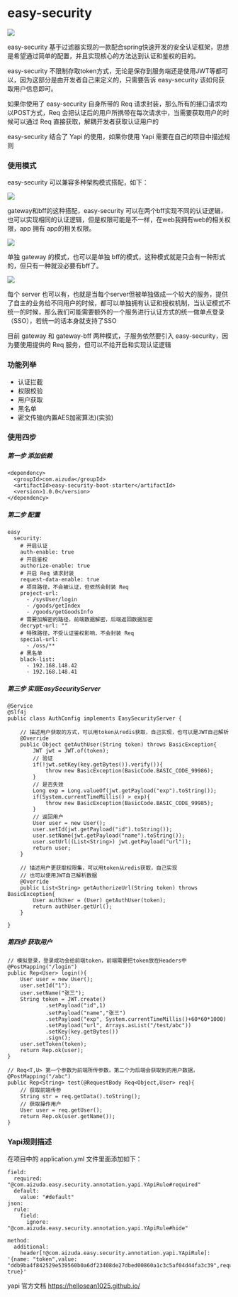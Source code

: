 # easy-security

![](doc/logo.png)

easy-security 基于过滤器实现的一款配合spring快速开发的安全认证框架，思想是希望通过简单的配置，并且实现核心的方法达到认证和鉴权的目的。

easy-security 不限制存取token方式，无论是保存到服务端还是使用JWT等都可以，因为这部分是由开发者自己来定义的，只需要告诉 easy-security 该如何获取用户信息即可。

如果你使用了 easy-security 自身所带的 Req 请求封装，那么所有的接口请求均以POST方式，Req 会把认证后的用户所携带在每次请求中，当需要获取用户的时候可以通过 Req 直接获取，解耦开发者获取认证用户的

easy-security 结合了 Yapi 的使用，如果你使用 Yapi 需要在自己的项目中描述规则

### 使用模式
easy-security 可以兼容多种架构模式搭配，如下：

![](doc/gateway-bff.png)

gateway和bff的这种搭配，easy-security 可以在两个bff实现不同的认证逻辑，也可以实现相同的认证逻辑，但是权限可能是不一样，在web我拥有web的相关权限，app 拥有 app的相关权限。

![](doc/gateway.png)

单独 gateway 的模式，也可以是单独 bff的模式，这种模式就是只会有一种形式的，但只有一种就没必要有bff了。

![](doc/server.png)

每个 server 也可以有，也就是当每个server但被单独做成一个较大的服务，提供了自主的业务给不同用户的时候，都可以单独拥有认证和授权机制，当认证模式不统一的时候，那么我们可能需要额外的一个服务进行认证方式的统一做单点登录（SSO），若统一的话本身就支持了SSO

目前 gateway 和 gateway-bff 两种模式，子服务依然要引入 easy-security，因为要使用提供的 Req 服务，但可以不给开启和实现认证逻辑

### 功能列举
* 认证拦截
* 权限校验
* 用户获取
* 黑名单
* 密文传输(内置AES加密算法)(实验)

### 使用四步

##### 第一步 添加依赖
```
<dependency>
  <groupId>com.aizuda</groupId>
  <artifactId>easy-security-boot-starter</artifactId>
  <version>1.0.0</version>
</dependency>
```

##### 第二步 配置
```
easy
  security:
    # 开启认证
    auth-enable: true
    # 开启鉴权
    authorize-enable: true
    # 开启 Req 请求封装
    request-data-enable: true
    # 项目路径，不会被认证，但依然会封装 Req
    project-url: 
      - /sysUser/login
      - /goods/getIndex
      - /goods/getGoodsInfo
    # 需要加解密的路径，前端数据解密，后端返回数据加密
    decrypt-url: ""
    # 特殊路径，不受认证鉴权影响，不会封装 Req
    special-url: 
      - /oss/**
    # 黑名单
    black-list: 
      - 192.168.148.42
      - 192.168.148.41
```

##### 第三步 实现EasySecurityServer
```
@Service
@Slf4j
public class AuthConfig implements EasySecurityServer {
    
    // 描述用户获取的方式，可以用token从redis获取，自己实现，也可以是JWT自己解析
    @Override
    public Object getAuthUser(String token) throws BasicException{
        JWT jwt = JWT.of(token);
        // 验证
        if(!jwt.setKey(key.getBytes()).verify()){
            throw new BasicException(BasicCode.BASIC_CODE_99986);
        }
        // 是否失效
        Long exp = Long.valueOf(jwt.getPayload("exp").toString());
        if(System.currentTimeMillis() > exp){
            throw new BasicException(BasicCode.BASIC_CODE_99985);
        }
        // 返回用户
        User user = new User();
        user.setId(jwt.getPayload("id").toString());
        user.setName(jwt.getPayload("name").toString());
        user.setUrl((List<String>) jwt.getPayload("url"));
        return user;
    }

    // 描述用户更获取权限集，可以用token从redis获取，自己实现
    // 也可以使用JWT自己解析数据
    @Override
    public List<String> getAuthorizeUrl(String token) throws BasicException{
        User authUser = (User) getAuthUser(token);
        return authUser.getUrl();
    }

}
```

##### 第四步 获取用户
```
// 模拟登录，登录成功会给前端token，前端需要把token放在Headers中
@PostMapping("/login")
public Rep<User> login(){
    User user = new User();
    user.setId("1");
    user.setName("张三");
    String token = JWT.create()
            .setPayload("id",1)
            .setPayload("name","张三")
            .setPayload("exp", System.currentTimeMillis()+60*60*1000)
            .setPayload("url", Arrays.asList("/test/abc"))
            .setKey(key.getBytes())
            .sign();
    user.setToken(token);
    return Rep.ok(user);
}

// Req<T,U> 第一个参数为前端所传参数，第二个为后端会获取到的用户数据，
@PostMapping("/abc")
public Rep<String> test(@RequestBody Req<Object,User> req){
    // 获取前端传参
    String str = req.getData().toString();
    // 获取操作用户
    User user = req.getUser();
    return Rep.ok(user.getName());
}
```

### Yapi规则描述
在项目中的 application.yml 文件里面添加如下：
```
field:
  required: "@com.aizuda.easy.security.annotation.yapi.YApiRule#required"
  default:
    value: "#default"
json:
  rule:
    field:
      ignore: "@com.aizuda.easy.security.annotation.yapi.YApiRule#hide"

method:
  additional:
    header[!@com.aizuda.easy.security.annotation.yapi.YApiRule]: '{name: "token",value: "ddb9ba4f842529e539560b0a6df23408de27dbed00860a1c3c5af04d44fa3c39",required: true}'
```
yapi 官方文档 https://hellosean1025.github.io/
